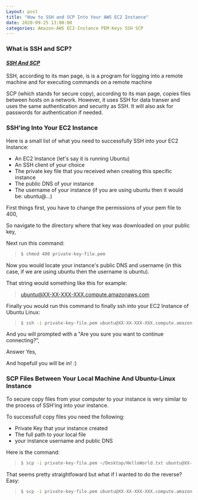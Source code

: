 ```yaml
---
Layout: post
title: "How to SSH and SCP Into Your AWS EC2 Instance"
date: 2020-09-25 13:00:00
categories: Amazon-AWS EC2-Instance PEM-Keys SSH SCP
---
```


### **What is SSH and SCP?**

#### <ins>***SSH And SCP***</ins>

SSH, according to its man page, is is a program for logging into a remote machine and for executing commands on a remote machine 

SCP (which stands for secure copy), according to its man page, copies files between hosts on a network. However, it uses SSH for data transer and uses the same authentication and security as SSH. It will also ask for passwords for authentication if needed. 

### **SSH'ing Into Your EC2 Instance**

Here is a small list of what you need to successfully SSH into your EC2 Instance: 

- An EC2 Instance (let's say it is running Ubuntu)
- An SSH client of your choice 
- The private key file that you received when creating this specific instance 
- The public DNS of your instance 
- The username of your instance (if you are using ubuntu then it would be: ubuntu@...)

First things first, you have to change the permissions of your pem file to 400,

So navigate to the directory where that key was downloaded on your public key,

Next run this command: 
>```bash
> $ chmod 400 private-key-file.pem
>```

Now you would locate your instance's public DNS and username (in this case, if we are using ubuntu then the username is ubuntu).

That string would something like this for example: 
> ubuntu@XX-XX-XXX-XXX.compute.amazonaws.com

Finally you would run this command to finally ssh into your EC2 Instance of Ubuntu Linux:
>```bash
> $ ssh -i private-key-file.pem ubuntu@XX-XX-XXX-XXX.compute.amazonaws.com 
>```

And you will prompted with a "Are you sure you want to continue connecting?”,

Answer Yes,

And hopefull you will be in! :)

### **SCP Files Between Your Local Machine And Ubuntu-Linux Instance**

To secure copy files from your computer to your instance is very similar to the process of SSH'ing into your instance.

To successfull copy files you need the following: 
- Private Key that your instance created 
- The full path to your local file 
- your instance username and public DNS

Here is the command: 
>```bash
> $ scp -i private-key-file.pem ~/Desktop/HelloWorld.txt ubuntu@XX-XX-XXX-XXX.compute.amazonaws.com:~/Desktop/
>```

That seems pretty straightfoward but what if I wanted to do the reverse? Easy: 
>```bash
> $ scp -i private-key-file.pem ubuntu@XX-XX-XXX-XXX.compute.amazonaws.com:~/Desktop/GoodbyeWorld.txt ~/Desktop/
>```




